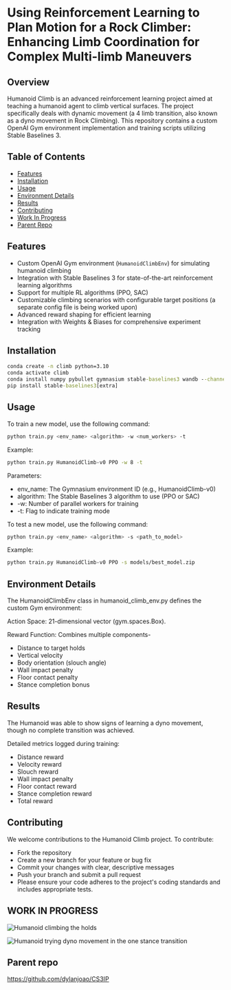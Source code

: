 
# Using Reinforcement Learning to Plan Motion for a Rock Climber: Enhancing Limb Coordination for Complex Multi-limb Maneuvers

## Overview

Humanoid Climb is an advanced reinforcement learning project aimed at teaching a humanoid agent to climb vertical surfaces. The project specifically deals with dynamic movement (a 4 limb transition, also known as a dyno movement in Rock Climbing). This repository contains a custom OpenAI Gym environment implementation and training scripts utilizing Stable Baselines 3.

## Table of Contents

- [Features](#features)
- [Installation](#installation)
- [Usage](#usage)
- [Environment Details](#environment-details)
- [Results](#results)
- [Contributing](#contributing)
- [Work In Progress](#work-in-progress)
- [Parent Repo](#parent-repo)

## Features

- Custom OpenAI Gym environment (`HumanoidClimbEnv`) for simulating humanoid climbing
- Integration with Stable Baselines 3 for state-of-the-art reinforcement learning algorithms
- Support for multiple RL algorithms (PPO, SAC)
- Customizable climbing scenarios with configurable target positions (a separate config file is being worked upon)
- Advanced reward shaping for efficient learning
- Integration with Weights & Biases for comprehensive experiment tracking

## Installation

```cmd
conda create -n climb python=3.10
conda activate climb
conda install numpy pybullet gymnasium stable-baselines3 wandb --channel conda-forge
pip install stable-baselines3[extra]
```

## Usage

To train a new model, use the following command:

```bash
python train.py <env_name> <algorithm> -w <num_workers> -t
```

Example:
```bash
python train.py HumanoidClimb-v0 PPO -w 8 -t
```

Parameters:

- env_name: The Gymnasium environment ID (e.g., HumanoidClimb-v0)
- algorithm: The Stable Baselines 3 algorithm to use (PPO or SAC)
- -w: Number of parallel workers for training
- -t: Flag to indicate training mode

To test a new model, use the following command:

```bash
python train.py <env_name> <algorithm> -s <path_to_model>
```

Example:
```bash
python train.py HumanoidClimb-v0 PPO -s models/best_model.zip
```

## Environment Details

The HumanoidClimbEnv class in humanoid_climb_env.py defines the custom Gym environment:

Action Space: 21-dimensional vector (gym.spaces.Box).

Reward Function: Combines multiple components-
- Distance to target holds
- Vertical velocity
- Body orientation (slouch angle)
- Wall impact penalty
- Floor contact penalty
- Stance completion bonus

## Results

The Humanoid was able to show signs of learning a dyno movement, though no complete transition was achieved.

Detailed metrics logged during training:

- Distance reward
- Velocity reward
- Slouch reward
- Wall impact penalty
- Floor contact reward
- Stance completion reward
- Total reward
## Contributing

We welcome contributions to the Humanoid Climb project. To contribute:
- Fork the repository
- Create a new branch for your feature or bug fix
- Commit your changes with clear, descriptive messages
- Push your branch and submit a pull request
- Please ensure your code adheres to the project's coding standards and includes appropriate tests.

## WORK IN PROGRESS

![Humanoid climbing the holds](https://github.com/dylanjoao/HumanoidClimbEnv/assets/64186394/d154f391-c658-49c2-9898-b1dba4da93fe)


![Humanoid trying dyno movement in the one stance transition](https://drive.google.com/file/d/18ITYeknRvYPDnZW0PLlvtKbo2EeDTHAG/view?usp=sharing)

## Parent repo

https://github.com/dylanjoao/CS3IP

